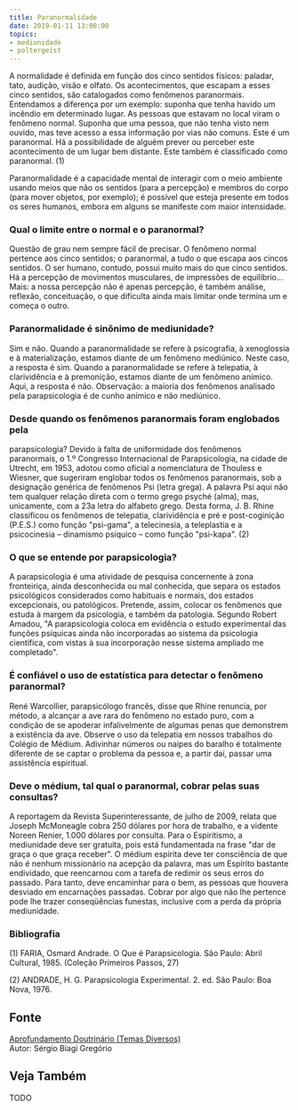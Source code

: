 ```yaml
---
title: Paranormalidade
date: 2019-01-11 13:00:00
topics: 
- mediunidade
- poltergeist
---
```


A normalidade é definida em função dos cinco sentidos físicos: paladar,
tato, audição, visão e olfato. Os acontecimentos, que escapam a esses
cinco sentidos, são catalogados como fenômenos paranormais. Entendamos a
diferença por um exemplo: suponha que tenha havido um incêndio em
determinado lugar. As pessoas que estavam no local viram o fenômeno
normal. Suponha que uma pessoa, que não tenha visto nem ouvido, mas teve
acesso a essa informação por vias não comuns. Este é um paranormal. Há a
possibilidade de alguém prever ou perceber este acontecimento de um
lugar bem distante. Este também é classificado como paranormal. (1)

Paranormalidade é a capacidade mental de interagir com o meio ambiente usando
meios que não os sentidos (para a percepção) e membros do corpo (para mover
objetos, por exemplo); é possível que esteja presente em todos os seres humanos,
embora em alguns se manifeste com maior intensidade.

### Qual o limite entre o normal e o paranormal?
Questão de grau nem sempre fácil de precisar. O fenômeno normal pertence
aos cinco sentidos; o paranormal, a tudo o que escapa aos cincos
sentidos. O ser humano, contudo, possui muito mais do que cinco
sentidos. Há a percepção de movimentos musculares, de impressões de
equilíbrio... Mais: a nossa percepção não é apenas percepção, é também
análise, reflexão, conceituação, o que dificulta ainda mais limitar onde
termina um e começa o outro.

### Paranormalidade é sinônimo de mediunidade?
Sim e não. Quando a paranormalidade se refere à psicografia, à
xenoglossia e à materialização, estamos diante de um fenômeno mediúnico.
Neste caso, a resposta é sim. Quando a paranormalidade se refere à
telepatia, à clarividência e à premonição, estamos diante de um fenômeno
anímico. Aqui, a resposta é não. Observação: a maioria dos fenômenos
analisado pela parapsicologia é de cunho anímico e não mediúnico.

### Desde quando os fenômenos paranormais foram englobados pela
parapsicologia?
Devido à falta de uniformidade dos fenômenos paranormais, o 1.º
Congresso Internacional de Parapsicologia, na cidade de Utrecht, em
1953, adotou como oficial a nomenclatura de Thouless e Wiesner, que
sugeriram englobar todos os fenômenos paranormais, sob a designação
genérica de fenômenos Psi (letra grega). A palavra Psi aqui não tem
qualquer relação direta com o termo grego psyché (alma), mas,
unicamente, com a 23a letra do alfabeto grego. Desta forma, J. B. Rhine
classificou os fenômenos de telepatia, clarividência e pré e
post-coginição (P.E.S.) como função "psi-gama", a telecinesia, a
teleplastia e a psicocinesia – dinamismo psíquico – como função
"psi-kapa". (2)

### O que se entende por parapsicologia?
A parapsicologia é uma atividade de pesquisa concernente à zona
fronteiriça, ainda desconhecida ou mal conhecida, que separa os estados
psicológicos considerados como habituais e normais, dos estados
excepcionais, ou patológicos. Pretende, assim, colocar os fenômenos que
estuda à margem da psicologia, e também da patologia. Segundo Robert
Amadou, "A parapsicologia coloca em evidência o estudo experimental das
funções psíquicas ainda não incorporadas ao sistema da psicologia
científica, com vistas à sua incorporação nesse sistema ampliado me
completado".

### É confiável o uso de estatística para detectar o fenômeno paranormal?
René Warcollier, parapsicólogo francês, disse que Rhine renuncia, por
método, a alcançar a ave rara do fenômeno no estado puro, com a condição
de se apoderar infalivelmente de algumas penas que demonstrem a
existência da ave. Observe o uso da telepatia em nossos trabalhos do
Colégio de Médium. Adivinhar números ou naipes do baralho é totalmente
diferente de se captar o problema da pessoa e, a partir daí, passar uma
assistência espiritual.

### Deve o médium, tal qual o paranormal, cobrar pelas suas consultas?
A reportagem da Revista Superinteressante, de julho de 2009, relata
que Joseph McMoneagle cobra 250 dólares por hora de trabalho, e a
vidente Noreen Renier, 1.000 dólares por consulta. Para o Espiritismo, a
mediunidade deve ser gratuita, pois está fundamentada na frase "dar de
graça o que graça receber". O médium espírita deve ter consciência de
que não é nenhum missionário na acepção da palavra, mas um Espírito
bastante endividado, que reencarnou com a tarefa de redimir os seus
erros do passado. Para tanto, deve encaminhar para o bem, as pessoas que
houvera desviado em encarnações passadas. Cobrar por algo que não lhe
pertence pode lhe trazer conseqüências funestas, inclusive com a perda
da própria mediunidade.







### Bibliografia
(1) FARIA, Osmard Andrade. O Que é Parapsicologia. São Paulo: Abril
Cultural, 1985. (Coleção Primeiros Passos, 27)

(2) ANDRADE, H. G. Parapsicologia Experimental. 2. ed. São Paulo: Boa
Nova, 1976.

## Fonte
[Aprofundamento Doutrinário (Temas Diversos)](https://sites.google.com/view/aprofundamentodoutrinario/paranormalidade)  
Autor: Sérgio Biagi Gregório



## Veja Também
TODO


